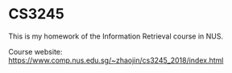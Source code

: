 # CS3245
This is my homework of the Information Retrieval course in NUS.

Course website: https://www.comp.nus.edu.sg/~zhaojin/cs3245_2018/index.html
